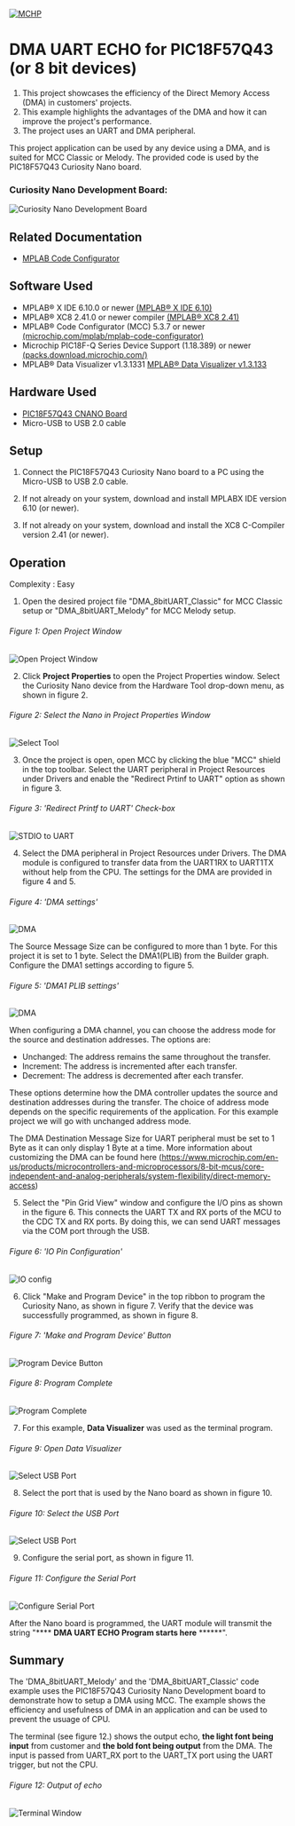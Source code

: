 <!-- Please do not change this logo with link -->

[![MCHP](images/microchip.png)](https://www.microchip.com)

# DMA UART ECHO for PIC18F57Q43 (or 8 bit devices)

1. This project showcases the efficiency of the Direct Memory Access (DMA) in customers' projects.
2. This example highlights the advantages of the DMA and how it can improve the project's performance.
3. The project uses an UART and DMA peripheral.

This project application can be used by any device using a DMA, and is suited for MCC Classic or Melody. The provided code is used by the PIC18F57Q43 Curiosity Nano board.

### Curiosity Nano Development Board:
![Curiosity Nano Development Board](images/pic18f57q43.PNG)

## Related Documentation

- [MPLAB Code Configurator](https://www.microchip.com/en-us/development-tools-tools-and-software/embedded-software-center/mplab-code-configurator)


## Software Used

- MPLAB® X IDE 6.10.0 or newer [(MPLAB® X IDE 6.10)](https://www.microchip.com/en-us/development-tools-tools-and-software/mplab-x-ide?utm_source=GitHub&utm_medium=TextLink&utm_campaign=MCU8_MMTCha_MPAE_Examples&utm_content=pic18f57q43-dma-uart-echo-mplab-mcc-github)
- MPLAB® XC8 2.41.0 or newer compiler [(MPLAB® XC8 2.41)](https://www.microchip.com/en-us/development-tools-tools-and-software/mplab-xc-compilers?utm_source=GitHub&utm_medium=TextLink&utm_campaign=MCU8_MMTCha_MPAE_Examples&utm_content=pic18f57q43-dma-uart-echo-mplab-mcc-github)
- MPLAB® Code Configurator (MCC) 5.3.7 or newer [(microchip.com/mplab/mplab-code-configurator)](https://www.microchip.com/mplab/mplab-code-configurator)
- Microchip PIC18F-Q Series Device Support (1.18.389) or newer [(packs.download.microchip.com/)](https://packs.download.microchip.com/)
- MPLAB® Data Visualizer v1.3.1331 [MPLAB®  Data Visualizer v1.3.133](https://www.microchip.com/en-us/tools-resources/debug/mplab-data-visualizer)

## Hardware Used

- [PIC18F57Q43 CNANO Board](https://www.microchip.com/en-us/development-tool/DM164150)
- Micro-USB to USB 2.0 cable



## Setup

1. Connect the PIC18F57Q43 Curiosity Nano board to a PC using the Micro-USB to USB 2.0 cable. 


2. If not already on your system, download and install MPLABX IDE version 6.10 (or newer).
3. If not already on your system, download and install the XC8 C-Compiler version 2.41 (or newer).


## Operation
Complexity : Easy 

1. Open the desired project file "DMA_8bitUART_Classic" for MCC Classic setup or "DMA_8bitUART_Melody" for MCC Melody setup.

  ###### Figure 1: Open Project Window
  ![Open Project Window](images/openproj.PNG)

2. Click **Project Properties** to open the Project Properties window. Select the Curiosity Nano device from the Hardware Tool drop-down menu, as shown in figure 2.

  ###### Figure 2: Select the Nano in Project Properties Window
  ![Select Tool](images/projprop.PNG)

3. Once the project is open, open MCC by clicking the blue "MCC" shield in the top toolbar. Select the UART peripheral in Project Resources under Drivers and enable the "Redirect Prtinf to UART" option as shown in figure 3.

  ###### Figure 3: 'Redirect Printf to UART' Check-box
  ![STDIO to UART](images/stdio2usart.PNG)

4. Select the DMA peripheral in Project Resources under Drivers. The DMA module is configured to transfer data from the UART1RX to UART1TX without help from the CPU. The settings for the DMA are provided in figure 4 and 5.

  ###### Figure 4: 'DMA  settings' 
  ![DMA](images/dmasource.PNG)

The Source Message Size can be configured to more than 1 byte. For this project it is set to 1 byte. Select the DMA1(PLIB) from the Builder graph. Configure the DMA1 settings according to figure 5.

  ###### Figure 5: 'DMA1 PLIB settings' 
  ![DMA](images/dmadestination.PNG)

When configuring a DMA channel, you can choose the address mode for the source and destination addresses. The options are:

- Unchanged: The address remains the same throughout the transfer.
- Increment: The address is incremented after each transfer.
- Decrement: The address is decremented after each transfer.

These options determine how the DMA controller updates the source and destination addresses during the transfer. The choice of address mode depends on the specific requirements of the application. For this example project we will go with unchanged address mode.

The DMA Destination Message Size for UART peripheral must be set to 1 Byte as it can only display 1 Byte at a time. More information about customizing the DMA can be found here (https://www.microchip.com/en-us/products/microcontrollers-and-microprocessors/8-bit-mcus/core-independent-and-analog-peripherals/system-flexibility/direct-memory-access)  

5. Select the "Pin Grid View" window and configure the I/O pins as shown in the figure 6. This connects the UART TX and RX ports of the MCU to the CDC TX and RX ports. By doing this, we can send UART messages via the COM port through the USB. 
  ###### Figure 6: 'IO Pin Configuration'
  ![IO config](images/IOpinconfig.PNG)

6. Click "Make and Program Device" in the top ribbon to program the Curiosity Nano, as shown in figure 7. Verify that the device was successfully programmed, as shown in figure 8.

  ###### Figure 7: 'Make and Program Device' Button
  ![Program Device Button](images/buildi.PNG)

  ###### Figure 8: Program Complete
  ![Program Complete](images/progcompletei.PNG)

7. For this example, **Data Visualizer** was used as the terminal program.
  ###### Figure 9: Open Data Visualizer
  ![Select USB Port](images/opendvi.PNG)   

8. Select the port that is used by the Nano board as shown in figure 10. 

  ###### Figure 10: Select the USB Port
  ![Select USB Port](images/portselection.PNG)
  
9. Configure the serial port, as shown in figure 11. 
  ###### Figure 11: Configure the Serial Port
  ![Configure Serial Port](images/serialsetup.PNG)



After the Nano board is programmed, the UART module will transmit the string "**** **DMA UART ECHO Program starts here**  ******".


## Summary
The 'DMA_8bitUART_Melody' and the 'DMA_8bitUART_Classic' code example uses the PIC18F57Q43 Curiosity Nano Development board to demonstrate how to setup a DMA using MCC. The example shows the efficiency and usefulness of DMA in an application and can be used to prevent the usuage of CPU.

The terminal (see figure 12.) shows the output echo, **the light font being input** from customer and **the bold font being output** from the DMA. The input is passed from UART_RX port to the UART_TX port using the UART trigger, but not the CPU.

###### Figure 12: Output of echo
![Terminal Window](images/output.PNG)